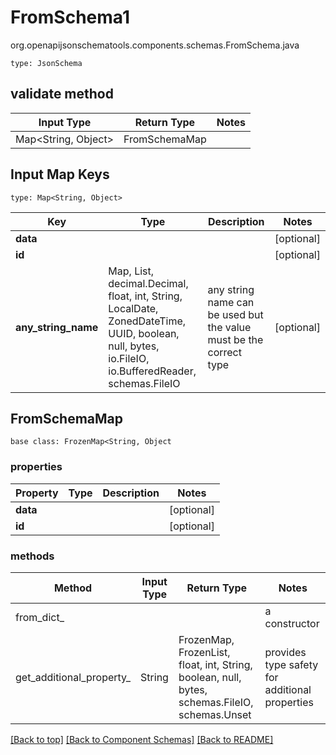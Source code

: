 # FromSchema1
org.openapijsonschematools.components.schemas.FromSchema.java
```
type: JsonSchema
```

## validate method
| Input Type | Return Type | Notes |
| ---------- | ----------- | ----- |
| Map<String, Object> | FromSchemaMap | |

## Input Map Keys
```
type: Map<String, Object>
```
Key | Type |  Description | Notes
------------ | ------------- | ------------- | -------------
**data** |  |  | [optional]
**id** |  |  | [optional]
**any_string_name** | Map, List, decimal.Decimal, float, int, String, LocalDate, ZonedDateTime, UUID, boolean, null, bytes, io.FileIO, io.BufferedReader, schemas.FileIO | any string name can be used but the value must be the correct type | [optional]

## FromSchemaMap
```
base class: FrozenMap<String, Object
```

### properties
Property | Type | Description | Notes
-------- | ---- | ----------- | -----
**data** |  |  | [optional]
**id** |  |  | [optional]

### methods
Method | Input Type | Return Type | Notes
------ | ---------- | ----------- | ------
from_dict_ |  |  | a constructor
get_additional_property_ | String | FrozenMap, FrozenList, float, int, String, boolean, null, bytes, schemas.FileIO, schemas.Unset | provides type safety for additional properties

[[Back to top]](#top) [[Back to Component Schemas]](../../../README.md#Component-Schemas) [[Back to README]](../../../README.md)

